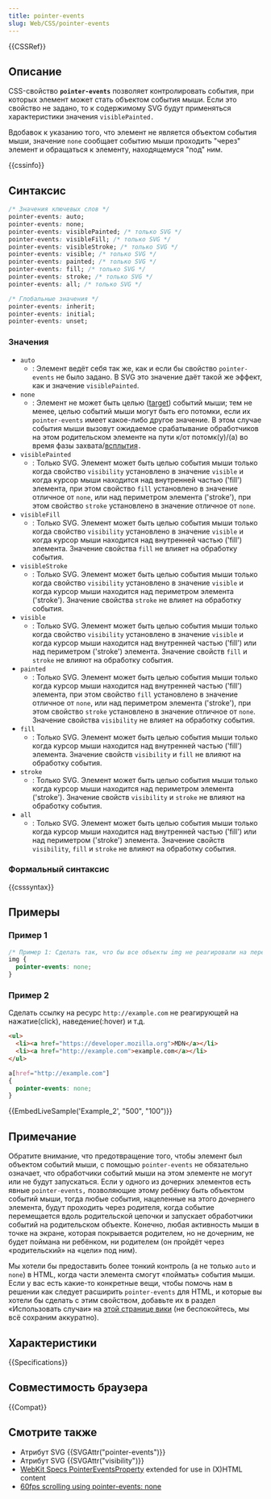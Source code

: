 ```yaml
---
title: pointer-events
slug: Web/CSS/pointer-events
---
```


{{CSSRef}}

## Описание

CSS-свойство **`pointer-events`** позволяет контролировать события, при которых элемент может стать объектом события мыши. Если это свойство не задано, то к содержимому SVG будут применяться характеристики значения `visiblePainted.`

Вдобавок к указанию того, что элемент не является объектом события мыши, значение `none` сообщает событию мыши проходить "через" элемент и обращаться к элементу, находящемуся "под" ним.

{{cssinfo}}

## Синтаксис

```css
/* Значения ключевых слов */
pointer-events: auto;
pointer-events: none;
pointer-events: visiblePainted; /* только SVG */
pointer-events: visibleFill; /* только SVG */
pointer-events: visibleStroke; /* только SVG */
pointer-events: visible; /* только SVG */
pointer-events: painted; /* только SVG */
pointer-events: fill; /* только SVG */
pointer-events: stroke; /* только SVG */
pointer-events: all; /* только SVG */

/* Глобальные значения */
pointer-events: inherit;
pointer-events: initial;
pointer-events: unset;
```

### Значения

- `auto`
  - : Элемент ведёт себя так же, как и если бы свойство `pointer-events` не было задано. В SVG это значение даёт такой же эффект, как и значение `visiblePainted`.
- `none`
  - : Элемент не может быть целью ([target](/ru/docs/Web/API/event/target)) событий мыши; тем не менее, целью событий мыши могут быть его потомки, если их `pointer-events` имеет какое-либо другое значение. В этом случае события мыши вызовут ожидаемое срабатывание обработчиков на этом родительском элементе на пути к/от потомк(у)/(а) во время фазы захвата/[всплытия](/ru/docs/Web/API/event/bubbles)`.`
- `visiblePainted`
  - : Только SVG. Элемент может быть целью события мыши только когда свойство `visibility` установлено в значение `visible` и когда курсор мыши находится над внутренней частью ('fill') элемента, при этом свойство `fill` установлено в значение отличное от `none`, или над периметром элемента ('stroke'), при этом свойство `stroke` установлено в значение отличное от `none`.
- `visibleFill`
  - : Только SVG. Элемент может быть целью события мыши только когда свойство `visibility` установлено в значение `visible` и когда курсор мыши находится над внутренней частью ('fill') элемента. Значение свойства `fill` не влияет на обработку события.
- `visibleStroke`
  - : Только SVG. Элемент может быть целью события мыши только когда свойство `visibility` установлено в значение `visible` и когда курсор мыши находится над периметром элемента ('stroke'). Значение свойства `stroke` не влияет на обработку события.
- `visible`
  - : Только SVG. Элемент может быть целью события мыши только когда свойство `visibility` установлено в значение `visible` и когда курсор мыши находится над внутренней частью ('fill') или над периметром ('stroke') элемента. Значение свойств `fill` и `stroke` не влияют на обработку события.
- `painted`
  - : Только SVG. Элемент может быть целью события мыши только когда курсор мыши находится над внутренней частью ('fill') элемента, при этом свойство `fill` установлено в значение отличное от `none`, или над периметром элемента ('stroke'), при этом свойство `stroke` установлено в значение отличное от `none`. Значение свойства `visibility` не влияет на обработку события.
- `fill`
  - : Только SVG. Элемент может быть целью события мыши только когда курсор мыши находится над внутренней частью ('fill') элемента. Значение свойств `visibility` и `fill` не влияют на обработку события.
- `stroke`
  - : Только SVG. Элемент может быть целью события мыши только когда курсор мыши находится над периметром элемента ('stroke'). Значение свойств `visibility` и `stroke` не влияют на обработку события.
- `all`
  - : Только SVG. Элемент может быть целью события мыши только когда курсор мыши находится над внутренней частью ('fill') или над периметром ('stroke') элемента. Значение свойств `visibility`, `fill` и `stroke` не влияют на обработку события.

### Формальный синтаксис

{{csssyntax}}

## Примеры

### Пример 1

```css
/* Пример 1: Сделать так, что бы все объекты img не реагировали на перетаскивание, наведение(:hover), нажатие(click) и т.д. */
img {
  pointer-events: none;
}
```

### Пример 2

Сделать ссылку на ресурс `http://example.com` не реагирующей на нажатие(click), наведение(:hover) и т.д.

```html
<ul>
  <li><a href="https://developer.mozilla.org">MDN</a></li>
  <li><a href="http://example.com">example.com</a></li>
</ul>
```

```css
a[href="http://example.com"]
{
  pointer-events: none;
}
```

{{EmbedLiveSample('Example_2', "500", "100")}}

## Примечание

Обратите внимание, что предотвращение того, чтобы элемент был объектом событий мыши, с помощью `pointer-events` не обязательно означает, что обработчики событий мыши на этом элементе не могут или не будут запускаться. Если у одного из дочерних элементов есть явные `pointer-events,` позволяющие этому ребёнку быть объектом событий мыши, тогда любые события, нацеленные на этого дочернего элемента, будут проходить через родителя, когда событие перемещается вдоль родительской цепочки и запускает обработчики событий на родительском объекте. Конечно, любая активность мыши в точке на экране, которая покрывается родителем, но не дочерним, не будет поймана ни ребёнком, ни родителем (он пройдёт через «родительский» на «цели» под ним).

Мы хотели бы предоставить более тонкий контроль (а не только `auto` и `none`) в HTML, когда части элемента смогут «поймать» события мыши. Если у вас есть какие-то конкретные вещи, чтобы помочь нам в решении как следует расширить `pointer-events` для HTML, и которые вы хотели бы сделать с этим свойством, добавьте их в раздел «Использовать случаи» на [этой странице вики](https://wiki.mozilla.org/SVG:pointer-events) (не беспокойтесь, мы всё сохраним аккуратно).

## Характеристики

{{Specifications}}

## Совместимость браузера

{{Compat}}

## Смотрите также

- Атрибут SVG {{SVGAttr("pointer-events")}}
- Атрибут SVG {{SVGAttr("visibility")}}
- [WebKit Specs PointerEventsProperty](http://webkit.org/specs/PointerEventsProperty.html) extended for use in (X)HTML content
- [60fps scrolling using pointer-events: none](http://www.thecssninja.com/javascript/pointer-events-60fps)
